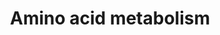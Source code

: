 ---
annotations:
- id: PW:0000011
  parent: classic metabolic pathway
  type: Pathway Ontology
  value: amino acid metabolic pathway
authors:
- Khanspers
- Egonw
- MaintBot
- Eweitz
citedin:
- link: PMC8860091
- link: PMC8200404
- link: PMC7090224
- link: PMC6309236
description: A complete overview of the metabolism of all 20 amino acids.  Proteins
  on this pathway have targeted assays available via the [https://assays.cancer.gov/available_assays?wp_id=WP3925
  CPTAC Assay Portal]
last-edited: 2021-05-16
ndex: 6091f57b-8b68-11eb-9e72-0ac135e8bacf
organisms:
- Homo sapiens
redirect_from:
- /index.php/Pathway:WP3925
- /instance/WP3925
- /instance/WP3925_rr123124
revision: r123124
schema-jsonld:
- '@context': https://schema.org/
  '@id': https://wikipathways.github.io/pathways/WP3925.html
  '@type': Dataset
  creator:
    '@type': Organization
    name: WikiPathways
  description: A complete overview of the metabolism of all 20 amino acids.  Proteins
    on this pathway have targeted assays available via the [https://assays.cancer.gov/available_assays?wp_id=WP3925
    CPTAC Assay Portal]
  keywords:
  - 2-oxo-glutarate
  - 5-OH-Trp
  - AC007325.2
  - AC068533.7
  - ACAA1
  - ACADM
  - ACLY
  - ACO2
  - ACSS1
  - ADH1C
  - ADH4
  - ADH5
  - ADH7
  - ALDH18A1
  - ALDH1A1
  - ALDH7A1
  - AOC3
  - AP002884.2
  - ARG1
  - ARG2
  - ASNS
  - ASS1
  - AUH
  - Acetyl-CoA
  - Aconitate
  - Ala-tRNA
  - Alanine
  - Arg-tRNA
  - Arginine
  - Arginino-succinate
  - Asparagine
  - Aspartate
  - B-OH-butyrate
  - BCAT1
  - BHMT
  - CAD
  - CBS
  - CPS1
  - CS
  - CTH
  - Carbamoyl-aspartate
  - Citrate
  - Citrulline
  - Creatine P
  - Cystathionine
  - Cysteine
  - DBH
  - DDC
  - DLD
  - DLST
  - Dihydro-orotate
  - Dopamine
  - EHHADH
  - EPRS
  - Epinephrine
  - Ethanol
  - FAH
  - FARSB
  - FH
  - FTCD
  - Fumarate
  - G6PC2
  - GCLM
  - GLS
  - GLUD1
  - GLUL
  - GOT1
  - GOT2
  - GPT2
  - GSR
  - GSS
  - Glu-tRNA
  - Glucose
  - Glutamate
  - Glutamine
  - Glycine
  - Guanidinoacetate
  - Guanidinoacetate P
  - HADH
  - HAL
  - HCO3
  - HDC
  - HIBADH
  - HIBCH
  - HMGCL
  - HMGCS2
  - HNMT
  - His-tRNA
  - Histamine
  - Histidine
  - Homocysteine
  - IARS
  - IDH1
  - Ile-tRNA
  - Imidazole acetaldehyde
  - Indoleacetaldehyde
  - Indoleacetate
  - Isoleucine
  - Isovaleryl-CoA
  - LARS2
  - LDHA
  - Lactate
  - Leu-tRNA
  - Leucine
  - MAOA
  - MARS2
  - MCCC1
  - MDH1
  - MDH2
  - MPST
  - MUT
  - Malate
  - Melanin
  - Met-tRNA
  - Methionine
  - Methyl-OH-butyryl-CoA
  - Methylacetoacetyl-CoA
  - Methylbutyryl-CoA
  - Methylcrotonyl-CoA
  - Methylglutaconyl-CoA
  - N-Formylkynurenine
  - NADP
  - Norepinephrine
  - OAT
  - ODC1
  - OGDH
  - OH-indoleacetate
  - OH-isobutyrate
  - OH-isobutyryl-CoA
  - OH-isovaleryl-CoA
  - OH-methylglutaryl-CoA
  - OTC
  - Ornithine
  - Ox. glutathione
  - Oxaloacetate
  - Oxobutyrate
  - P-enolpyruvate
  - P4HA2
  - PC
  - PCK1
  - PDHA1
  - PDHX
  - PDK4
  - PKM
  - PNMT
  - PPM1L
  - PYCR1
  - Phe-tRNA
  - Phenylalanine
  - Proline
  - Propionyl-CoA
  - Putrescine
  - Pyruvate
  - R-S-glutathione
  - RARS
  - Red. Glutathione
  - SDHA
  - SDS
  - SMS
  - SRM
  - SUCLG1
  - Serine
  - Serotonin
  - Spermidine
  - Spermine
  - Succinate
  - Succinyl-CoA
  - TAT
  - TDO2
  - TH
  - TPH1
  - TPO
  - Threonine
  - Thyroxine
  - Tiglyl-CoA
  - Trp-tRNA
  - Tryptamine
  - Tryptophan
  - Tyr-tRNA
  - Tyrosine
  - Urea
  - VARS
  - Val-tRNA
  - WARS
  - carbamoyl-P
  - glutamate semialdehyde
  - glutamyl-P
  - glutamyl-cysteine
  - homogentisate
  - hydroxy-proline
  - isobutyryl-CoA
  - isocitrate
  - mercaptopyruvate
  - methacrylyl-CoA
  - methylhistamine
  - methylmalonate semialdehyde
  - methylmalonyl-CoA
  - oxo-isocaproate
  - oxo-isovalerate
  - oxo-methyl-valerate
  - pyrroline carboxylate
  - valine
  license: CC0
  name: Amino acid metabolism
seo: CreativeWork
title: Amino acid metabolism
wpid: WP3925
---